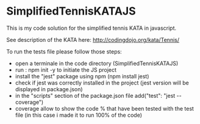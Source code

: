 # SimplifiedTennisKATAJS

This is my code solution for the simplified tennis KATA in javascript.

See description of the KATA here: http://codingdojo.org/kata/Tennis/

To run the tests file please follow those steps:
  - open a terminale in the code directory (SimplifiedTennisKATAJS)
  - run : npm init -y to initiate the JS project
  - install the "jest" package using npm (npm install jest)
  - check if jest was correctly installed in the project (jest version will be displayed in package.json)
  - in the "scripts" section of the package.json file add("test": "jest --coverage")
  - coverage allow to show the code % that have been tested with the test file (in this case i made it to run 100% of the code)

